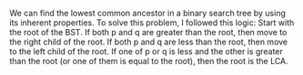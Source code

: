 We can find the lowest common ancestor in a binary search tree by using its inherent properties. To solve this problem, I followed this logic:
Start with the root of the BST.
If both p and q are greater than the root, then move to the right child of the root.
If both p and q are less than the root, then move to the left child of the root.
If one of p or q is less and the other is greater than the root (or one of them is equal to the root), then the root is the LCA.
